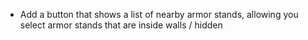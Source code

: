 * Add a button that shows a list of nearby armor stands, allowing you select armor stands that are inside walls / hidden